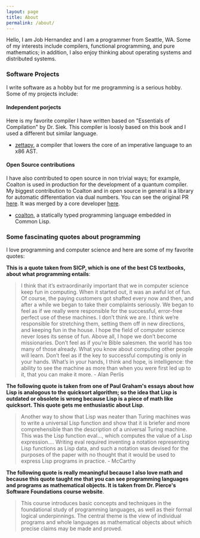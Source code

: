 ```yaml
---
layout: page
title: About
permalink: /about/
---
```


Hello, I am Job Hernandez and I am a programmer from Seattle, WA. Some of my interests include compilers, functional programming, and pure mathematics; in addition, I also enjoy thinking about operating systems and distributed systems.

### Software Projects
I write software as a hobby but for me programming is a serious hobby. Some of my projects include:

#### Independent porjects

Here is my favorite compiler I have written based on "Essentials of Compilation" by Dr. Siek. This compiler is loosly based on this book and I used a different but similar language.

- [zettapy](https://github.com/jobhdez/zettapy), a compiler that lowers the core of an imperative language to an x86 AST.

#### Open Source contributions

I have also contributed to open source in non trivial ways; for example, Coalton is used in production for the development of a quantum compiler. My biggest contribution to Coalton and in open source in general is a library for automatic differentiation via dual numbers. You can see the original PR [here](https://github.com/coalton-lang/coalton/pull/890). It was merged by a core developer [here](https://github.com/coalton-lang/coalton/pull/926).

- [coalton](https://github.com/coalton-lang/coalton), a statically typed programming language embedded in Common Lisp.

### Some fascinating quotes about programming

I love programming and computer science and here are some of my favorite quotes:

**This is a quote taken from SICP, which is one of the best CS textbooks, about what programming entails**:

> I think that it’s extraordinarily important that we in computer science keep fun in computing. When it started out, it was an awful lot of fun. Of course, the paying customers got shafted every now and then, and after a while we began to take their complaints seriously. We began to feel as if we really were responsible for the successful, error-free perfect use of these machines. I don’t think we are. I think we’re responsible for stretching them, setting them off in new directions, and keeping fun in the house. I hope the field of computer science never loses its sense of fun. Above all, I hope we don’t become missionaries. Don’t feel as if you’re Bible salesmen. the world has too many of those already. What you know about computing other people will learn. Don’t feel as if the key to successful computing is only in your hands. What’s in your hands, I think and hope, is intelligence: the ability to see the machine as more than when you were first led up to it, that you can make it more. - Alan Perlis

**The following quote is taken from one of Paul Graham's essays about how Lisp is analogous to the quicksort algorithm; so the idea that Lisp is outdated or obsolete is wrong because Lisp is a piece of math like quicksort. This quote gets me enthusiastic about Lisp**.

>  Another way to show that Lisp was neater than Turing machines was to write a universal Lisp function and show that it is briefer and more comprehensible than the description of a universal Turing machine. This was the Lisp function eval..., which computes the value of a Lisp expression.... Writing eval required inventing a notation representing Lisp functions as Lisp data, and such a notation was devised for the purposes of the paper with no thought that it would be used to express Lisp programs in practice. - McCarthy


**The following quote is really meaningful because I also love math and because this quote taught me that you can see programming languages and programs as mathematical objects. It is taken from Dr. Pierce's Software Foundations course website**.

> This course introduces basic concepts and techniques in the foundational study of programming languages, as well as their formal logical underpinnings. The central theme is the view of individual programs and whole languages as mathematical objects about which precise claims may be made and proved.